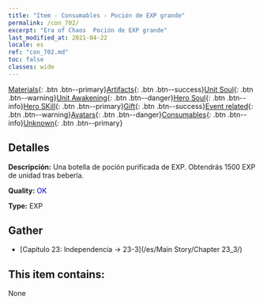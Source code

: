 ```yaml
---
title: "Item - Consumables - Poción de EXP grande"
permalink: /con_702/
excerpt: "Era of Chaos  Poción de EXP grande"
last_modified_at: 2021-04-22
locale: es
ref: "con_702.md"
toc: false
classes: wide
---
```

 [Materials](/ItemsES/){: .btn .btn--primary}[Artifacts](/ItemsES/Artifacts/){: .btn .btn--success}[Unit Soul](/ItemsES/UnitSoul/){: .btn .btn--warning}[Unit Awakening](/ItemsES/UnitAwakening/){: .btn .btn--danger}[Hero Soul](/ItemsES/HeroSoul/){: .btn .btn--info}[Hero SKill](/ItemsES/HeroSkill/){: .btn .btn--primary}[Gift](/ItemsES/Gift/){: .btn .btn--success}[Event related](/ItemsES/Events/){: .btn .btn--warning}[Avatars](/ItemsES/Avatars/){: .btn .btn--danger}[Consumables](/ItemsES/Consumables/){: .btn .btn--info}[Unknown](/ItemsES/Unknown/){: .btn .btn--primary}

## Detalles
 **Descripción:** Una botella de poción purificada de EXP. Obtendrás 1500 EXP de unidad tras beberla.

 **Quality:** <span style="color: #0000CD">OK</span>

 **Type:** EXP

## Gather

*    [Capítulo 23: Independencia -> 23-3](/es/Main Story/Chapter 23_3/) 

## This item contains:

  None

